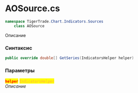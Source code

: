 
# AOSource.cs
```csharp
namespace TigerTrade.Chart.Indicators.Sources  
    class AOSource
```

Описание

### Синтаксис
```csharp
public override double[] GetSeries(IndicatorsHelper helper)
```

### Параметры  
<mark style="color:red;">**`helper`**</mark> <mark style="color: rgb(255, 166, 87);">`IndicatorsHelper`</mark>  
 *Описание*  
  

                    
                    